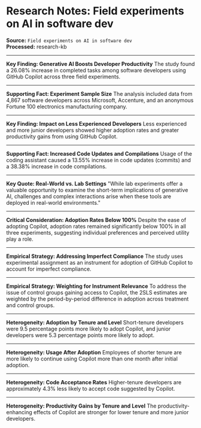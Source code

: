 # Research Notes: Field experiments on AI in software dev

**Source:** `Field experiments on AI in software dev`  
**Processed:** research-kb

---

**Key Finding: Generative AI Boosts Developer Productivity**
The study found a 26.08% increase in completed tasks among software developers using GitHub Copilot across three field experiments.

---

**Supporting Fact: Experiment Sample Size**
The analysis included data from 4,867 software developers across Microsoft, Accenture, and an anonymous Fortune 100 electronics manufacturing company.

---

**Key Finding: Impact on Less Experienced Developers**
Less experienced and more junior developers showed higher adoption rates and greater productivity gains from using GitHub Copilot.

---

**Supporting Fact: Increased Code Updates and Compilations**
Usage of the coding assistant caused a 13.55% increase in code updates (commits) and a 38.38% increase in code compilations.

---

**Key Quote: Real-World vs. Lab Settings**
"While lab experiments offer a valuable opportunity to examine the short-term implications of generative AI, challenges and complex interactions arise when these tools are deployed in real-world environments."

---

**Critical Consideration: Adoption Rates Below 100%**
Despite the ease of adopting Copilot, adoption rates remained significantly below 100% in all three experiments, suggesting individual preferences and perceived utility play a role.

---

**Empirical Strategy: Addressing Imperfect Compliance**
The study uses experimental assignment as an instrument for adoption of GitHub Copilot to account for imperfect compliance.

---

**Empirical Strategy: Weighting for Instrument Relevance**
To address the issue of control groups gaining access to Copilot, the 2SLS estimates are weighted by the period-by-period difference in adoption across treatment and control groups.

---

**Heterogeneity: Adoption by Tenure and Level**
Short-tenure developers were 9.5 percentage points more likely to adopt Copilot, and junior developers were 5.3 percentage points more likely to adopt.

---

**Heterogeneity: Usage After Adoption**
Employees of shorter tenure are more likely to continue using Copilot more than one month after initial adoption.

---

**Heterogeneity: Code Acceptance Rates**
Higher-tenure developers are approximately 4.3% less likely to accept code suggested by Copilot.

---

**Heterogeneity: Productivity Gains by Tenure and Level**
The productivity-enhancing effects of Copilot are stronger for lower tenure and more junior developers.
